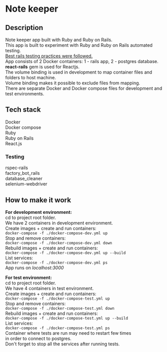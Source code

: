 # Note keeper

## Description
Note keeper app built with Ruby and Ruby on Rails.<br>
This app is built to experiment with Ruby and Ruby on Rails automated testing.<br>
[Best rails testing practices were followed.](https://betterprogramming.pub/how-to-set-up-rails-with-rspec-capybara-and-database-cleaner-aacb000070ef)<br>
App consists of 2 Docker containers: 1 - rails app, 2 - postgres database.<br>
**react-rails** gem is used for Reactjs.<br>
The volume binding is used in development to map container files and folders to host machine.<br>
Volume binding makes it possible to exclude files from mapping.<br>
There are separate Docker and Docker compose files for development and test environments.<br>

## Tech stack
Docker<br>
Docker compose<br>
Ruby<br>
Ruby on Rails<br>
React.js<br>

### Testing
rspec-rails<br>
factory_bot_rails<br>
database_cleaner<br>
selenium-webdriver<br>

## How to make it work

**For development environment:**<br>
cd to project root folder.<br>
We have 2 containers in development environment.<br>
Create images + create and run containers:<br>
`docker-compose -f ./docker-compose-dev.yml up`<br>
Stop and remove containers:<br>
`docker-compose -f ./docker-compose-dev.yml down`<br>
Rebuild images + create and run containers:<br>
`docker-compose -f ./docker-compose-dev.yml up --build`<br>
List services:<br>
`docker-compose -f ./docker-compose-dev.yml ps`<br>
App runs on *localhost:3000*<br>

**For test environment:**<br>
cd to project root folder.<br>
We have 4 containers in test environment.<br>
Create images + create and run containers:<br>
`docker-compose -f ./docker-compose-test.yml up`<br>
Stop and remove containers:<br>
`docker-compose -f ./docker-compose-test.yml down`<br>
Rebuild images + create and run containers:<br>
`docker-compose -f ./docker-compose-test.yml up --build`<br>
List services:<br>
`docker-compose -f ./docker-compose-test.yml ps`<br>
Container where tests are run may need to restart few times<br>
in order to connect to postgres.<br>
Don't forget to stop all the services after running tests.<br><br>

